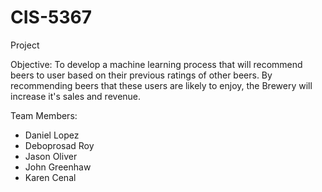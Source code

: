 # CIS-5367
Project
 
Objective: To develop a machine learning process that will recommend beers to user based on their previous ratings of other beers. By recommending beers that these users are likely to enjoy, the Brewery will increase it's sales and revenue. 

 
Team Members: 
* Daniel Lopez
* Deboprosad Roy
* Jason Oliver
* John Greenhaw
* Karen Cenal
